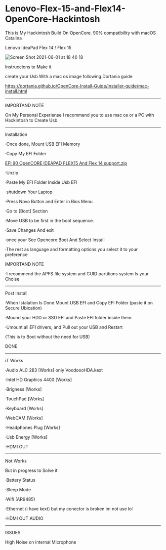# Lenovo-Flex-15-and-Flex14-OpenCore-Hackintosh

This is My Hackintosh Build On OpenCore. 90% compatibility with macOS Catalina 

Lenovo IdeaPad Flex 14 / Flex 15


![Screen Shot 2021-06-01 at 18 40 18](https://user-images.githubusercontent.com/85201616/120403214-60bc3080-c309-11eb-8005-edb6b91904e0.png)


Instruccions to Make it
  
create your Usb With a mac os image following Dortania guide

https://dortania.github.io/OpenCore-Install-Guide/installer-guide/mac-install.html

------------------
IMPORTAND NOTE

On My Personal Experiense 
I recommend you to use mac os or a PC with Hackintosh to Create Usb

---------------------------------------------------------

Installation 

·Once done, Mount USB EFI Memory

·Copy My EFI Folder

[EFI 90 OpenCORE IDEAPAD FLEX15 And Flex 14 support.zip](https://github.com/LuisUrdianivia1994/Lenovo-Flex--15-Flex14-Hackintosh/files/6581228/EFI.90.OpenCORE.IDEAPAD.FLEX15.And.Flex.14.support.zip)

·Unzip 

·Paste My EFI Folder Inside Usb EFI 

·shutdown Your Laptop 

·Press Novo Button and Enter in Bios Menu

·Go to [Boot] Section 

·Move USB to be first in the boot sequence.

·Save Changes And exit 

·once your See Opencore Boot And Select Install

·The rest as language and formatting options you select it to your preference


IMPORTAND NOTE


·I recommend the APFS file system and GUID partitions system Is your Choise

--------------------------------


Post Install

·When Istalation Is Done Mount USB EFI and Copy EFI Folder (paste it on Secure Ubication)

·Mound your HDD or SSD EFI and Paste EFI folder inside them 

·Umount all EFI drivers, and Pull out your USB and Restart

(This is to Boot without the need for USB)

  DONE
  
  
-------------------

iT Works

 ·Audio ALC 283 [Works] only VoodoooHDA.kext

 ·Intel HD Graphics  4400 [Works]

 ·Brigness [Works]

 ·TouchPad [Works]

 ·Keyboard [Works]

 ·WebCAM [Works]

 ·Headphones Plug [Works]

 ·Usb Energy [Works]
 
 ·HDMI OUT



--------------------------

Not Works 

But in progress to Solve it 


  ·Battery Status

  ·Sleep Mode

  ·Wifi (AR9485)
  
  ·Ethernet (i have kext) but my conector is broken im not use lol
  
  ·HDMI OUT AUDIO


-------------------

 ISSUES 

High Noise on Internal Microphone
